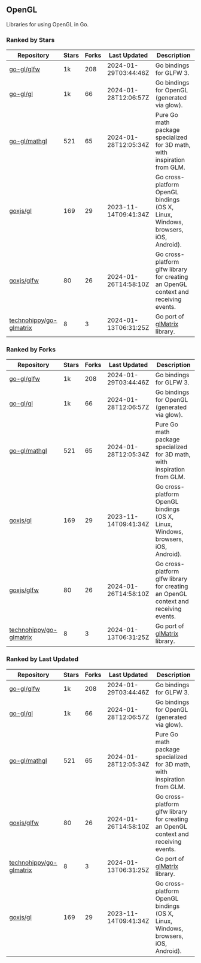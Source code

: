 ## OpenGL

Libraries for using OpenGL in Go.

### Ranked by Stars

| Repository | Stars | Forks | Last Updated | Description | 
|------------|-------|-------|--------------|-------------|
| [go-gl/glfw](https://github.com/go-gl/glfw) | 1k | 208 | 2024-01-29T03:44:46Z |  Go bindings for GLFW 3. |
| [go-gl/gl](https://github.com/go-gl/gl) | 1k | 66 | 2024-01-28T12:06:57Z |  Go bindings for OpenGL (generated via glow). |
| [go-gl/mathgl](https://github.com/go-gl/mathgl) | 521 | 65 | 2024-01-28T12:05:34Z |  Pure Go math package specialized for 3D math, with inspiration from GLM. |
| [goxjs/gl](https://github.com/goxjs/gl) | 169 | 29 | 2023-11-14T09:41:34Z |  Go cross-platform OpenGL bindings (OS X, Linux, Windows, browsers, iOS, Android). |
| [goxjs/glfw](https://github.com/goxjs/glfw) | 80 | 26 | 2024-01-26T14:58:10Z |  Go cross-platform glfw library for creating an OpenGL context and receiving events. |
| [technohippy/go-glmatrix](https://github.com/technohippy/go-glmatrix) | 8 | 3 | 2024-01-13T06:31:25Z |  Go port of [glMatrix](https://glmatrix.net/) library. |

### Ranked by Forks

| Repository | Stars | Forks | Last Updated | Description | 
|------------|-------|-------|--------------|-------------|
| [go-gl/glfw](https://github.com/go-gl/glfw) | 1k | 208 | 2024-01-29T03:44:46Z |  Go bindings for GLFW 3. |
| [go-gl/gl](https://github.com/go-gl/gl) | 1k | 66 | 2024-01-28T12:06:57Z |  Go bindings for OpenGL (generated via glow). |
| [go-gl/mathgl](https://github.com/go-gl/mathgl) | 521 | 65 | 2024-01-28T12:05:34Z |  Pure Go math package specialized for 3D math, with inspiration from GLM. |
| [goxjs/gl](https://github.com/goxjs/gl) | 169 | 29 | 2023-11-14T09:41:34Z |  Go cross-platform OpenGL bindings (OS X, Linux, Windows, browsers, iOS, Android). |
| [goxjs/glfw](https://github.com/goxjs/glfw) | 80 | 26 | 2024-01-26T14:58:10Z |  Go cross-platform glfw library for creating an OpenGL context and receiving events. |
| [technohippy/go-glmatrix](https://github.com/technohippy/go-glmatrix) | 8 | 3 | 2024-01-13T06:31:25Z |  Go port of [glMatrix](https://glmatrix.net/) library. |

### Ranked by Last Updated

| Repository | Stars | Forks | Last Updated | Description | 
|------------|-------|-------|--------------|-------------|
| [go-gl/glfw](https://github.com/go-gl/glfw) | 1k | 208 | 2024-01-29T03:44:46Z |  Go bindings for GLFW 3. |
| [go-gl/gl](https://github.com/go-gl/gl) | 1k | 66 | 2024-01-28T12:06:57Z |  Go bindings for OpenGL (generated via glow). |
| [go-gl/mathgl](https://github.com/go-gl/mathgl) | 521 | 65 | 2024-01-28T12:05:34Z |  Pure Go math package specialized for 3D math, with inspiration from GLM. |
| [goxjs/glfw](https://github.com/goxjs/glfw) | 80 | 26 | 2024-01-26T14:58:10Z |  Go cross-platform glfw library for creating an OpenGL context and receiving events. |
| [technohippy/go-glmatrix](https://github.com/technohippy/go-glmatrix) | 8 | 3 | 2024-01-13T06:31:25Z |  Go port of [glMatrix](https://glmatrix.net/) library. |
| [goxjs/gl](https://github.com/goxjs/gl) | 169 | 29 | 2023-11-14T09:41:34Z |  Go cross-platform OpenGL bindings (OS X, Linux, Windows, browsers, iOS, Android). |

